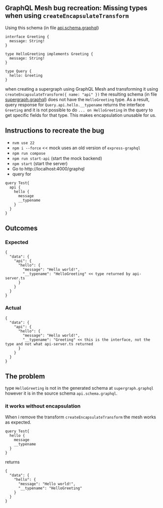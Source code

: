 ## GraphQL Mesh bug recreation: Missing types when using `createEncapsulateTransform`

Using this schema (in file [api.schema.graphql](api.schema.graphql)) 
```
interface Greeting {
  message: String!
}

type HelloGreeting implements Greeting {
  message: String!
}

type Query {
  hello: Greeting
}
```
when creating a supergraph using GraphQL Mesh and transforming it using `createEncapsulateTransform({ name: "api" })` the resulting schema (in file [supergraph.graphql](supergraph.graphql)) does not have the `HelloGreeting` type. As a result, query response for `Query.api.hello.__typename` returns the interface `Greeting` and it is not possible to do `... on HelloGreeting` in the query to get specific fields for that type. This makes encapsulation unusable for us.

## Instructions to recreate the bug

* `nvm use 22`
* `npm i --force` << mock uses an old version of `express-graphql`
* `npm run compose`
* `npm run start-api` (start the mock backend)
* `npm start` (start the server)
* Go to http://localhost:4000/graphql
* query for 
```
query Test{
  api {
    hello {
      message
      __typename
    }
  }
}
```

## Outcomes

### Expected 
```
{
  "data": {
    "api": {
      "hello": {
        "message": "Hello world!",
        "__typename": "HelloGreeting" << type returned by api-server.ts
      }
    }
  }
}
```

### Actual
```
{
  "data": {
    "api": {
      "hello": {
        "message": "Hello world!",
        "__typename": "Greeting" << this is the interface, not the type and not what api-server.ts returned
      }
    }
  }
}
```

## The problem
type `HelloGreeting` is not in the generated schema at `supergraph.graphql` however it is in the source schema `api.schema.graphql`. 

### it works without encapsulation
When i remove the transform `createEncapsulateTransform` the mesh works as expected.
```
query Test{
  hello {
    message
    __typename
  }
}
```
returns
```
{
  "data": {
    "hello": {
      "message": "Hello world!",
      "__typename": "HelloGreeting"
    }
  }
}
```